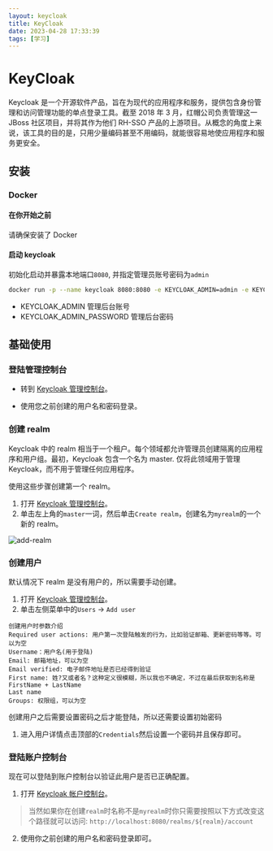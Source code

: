```yaml
---
layout: keycloak
title: KeyCloak
date: 2023-04-28 17:33:39
tags: [学习]
---
```


# KeyCloak

Keycloak 是一个开源软件产品，旨在为现代的应用程序和服务，提供包含身份管理和访问管理功能的单点登录工具。截至 2018 年 3 月，红帽公司负责管理这一 JBoss 社区项目，并将其作为他们 RH-SSO 产品的上游项目。从概念的角度上来说，该工具的目的是，只用少量编码甚至不用编码，就能很容易地使应用程序和服务更安全。

<!-- more -->

## 安装

### Docker

#### 在你开始之前

请确保安装了 Docker

#### 启动 keycloak

初始化启动并暴露本地端口`8080`, 并指定管理员账号密码为`admin`

```sh
docker run -p --name keycloak 8080:8080 -e KEYCLOAK_ADMIN=admin -e KEYCLOAK_ADMIN_PASSWORD=admin quay.io/keycloak/keycloak start-dev
```

- KEYCLOAK_ADMIN 管理后台账号
- KEYCLOAK_ADMIN_PASSWORD 管理后台密码

## 基础使用

### 登陆管理控制台

- 转到 [Keycloak 管理控制台](http://localhost:8080/admin)。

- 使用您之前创建的用户名和密码登录。

### 创建 realm

Keycloak 中的 realm 相当于一个租户。每个领域都允许管理员创建隔离的应用程序和用户组。最初，Keycloak 包含一个名为 master. 仅将此领域用于管理 Keycloak，而不用于管理任何应用程序。

使用这些步骤创建第一个 realm。

1. 打开 [Keycloak 管理控制台](http://localhost:8080/admin)。
2. 单击左上角的`master`一词，然后单击`Create realm`，创建名为`myrealm`的一个新的 realm。

![add-realm](https://storage.bnyte.com/blog_img/keycloak/add-realm.png)

### 创建用户

默认情况下 realm 是没有用户的，所以需要手动创建。

1. 打开 [Keycloak 管理控制台](http://localhost:8080/admin)。
2. 单击左侧菜单中的`Users` -> `Add user`

```
创建用户时参数介绍
Required user actions: 用户第一次登陆触发的行为，比如验证邮箱、更新密码等等。可以为空
Username：用户名(用于登陆)
Email: 邮箱地址，可以为空
Email verified: 电子邮件地址是否已经得到验证
First name: 姓?又或者名？这种定义很模糊，所以我也不确定，不过在最后获取到名称是 FirstName + LastName
Last name
Groups: 权限组，可以为空
```

创建用户之后需要设置密码之后才能登陆，所以还需要设置初始密码

1. 进入用户详情点击顶部的`Credentials`然后设置一个密码并且保存即可。

### 登陆账户控制台

现在可以登陆到账户控制台以验证此用户是否已正确配置。

1. 打开 [Keycloak 帐户控制台](http://localhost:8080/realms/myrealm/account)。

> 当然如果你在创建`realm`时名称不是`myrealm`时你只需要按照以下方式改变这个路径就可以访问: `http://localhost:8080/realms/${realm}/account`

2. 使用你之前创建的用户名和密码登录即可。
